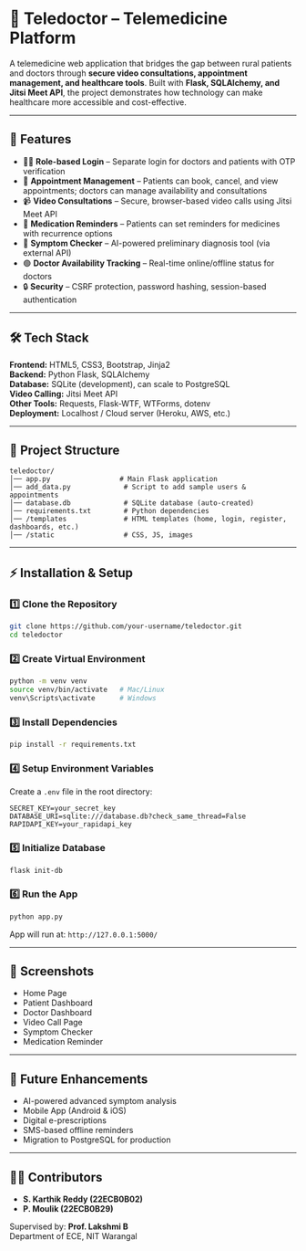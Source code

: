 # 🏥 Teledoctor – Telemedicine Platform  

A telemedicine web application that bridges the gap between rural patients and doctors through **secure video consultations, appointment management, and healthcare tools**. Built with **Flask, SQLAlchemy, and Jitsi Meet API**, the project demonstrates how technology can make healthcare more accessible and cost-effective.  

---

## 🚀 Features  
- 👨‍⚕️ **Role-based Login** – Separate login for doctors and patients with OTP verification  
- 📅 **Appointment Management** – Patients can book, cancel, and view appointments; doctors can manage availability and consultations  
- 📹 **Video Consultations** – Secure, browser-based video calls using Jitsi Meet API  
- 💊 **Medication Reminders** – Patients can set reminders for medicines with recurrence options  
- 🤖 **Symptom Checker** – AI-powered preliminary diagnosis tool (via external API)  
- 🟢 **Doctor Availability Tracking** – Real-time online/offline status for doctors  
- 🔒 **Security** – CSRF protection, password hashing, session-based authentication  

---

## 🛠️ Tech Stack  
**Frontend:** HTML5, CSS3, Bootstrap, Jinja2  
**Backend:** Python Flask, SQLAlchemy  
**Database:** SQLite (development), can scale to PostgreSQL  
**Video Calling:** Jitsi Meet API  
**Other Tools:** Requests, Flask-WTF, WTForms, dotenv  
**Deployment:** Localhost / Cloud server (Heroku, AWS, etc.)  

---

## 📂 Project Structure  
```
teledoctor/
│── app.py                 # Main Flask application
│── add_data.py             # Script to add sample users & appointments
│── database.db             # SQLite database (auto-created)
│── requirements.txt        # Python dependencies
│── /templates              # HTML templates (home, login, register, dashboards, etc.)
│── /static                 # CSS, JS, images
```

---

## ⚡ Installation & Setup  

### 1️⃣ Clone the Repository  
```bash
git clone https://github.com/your-username/teledoctor.git
cd teledoctor
```

### 2️⃣ Create Virtual Environment  
```bash
python -m venv venv
source venv/bin/activate   # Mac/Linux
venv\Scripts\activate      # Windows
```

### 3️⃣ Install Dependencies  
```bash
pip install -r requirements.txt
```

### 4️⃣ Setup Environment Variables  
Create a `.env` file in the root directory:  
```
SECRET_KEY=your_secret_key
DATABASE_URI=sqlite:///database.db?check_same_thread=False
RAPIDAPI_KEY=your_rapidapi_key
```

### 5️⃣ Initialize Database  
```bash
flask init-db
```

### 6️⃣ Run the App  
```bash
python app.py
```
App will run at: `http://127.0.0.1:5000/`

---

## 📸 Screenshots  
- Home Page  
- Patient Dashboard  
- Doctor Dashboard  
- Video Call Page  
- Symptom Checker  
- Medication Reminder  

---

## 🔮 Future Enhancements  
- AI-powered advanced symptom analysis  
- Mobile App (Android & iOS)  
- Digital e-prescriptions  
- SMS-based offline reminders  
- Migration to PostgreSQL for production  

---

## 👨‍💻 Contributors  
- **S. Karthik Reddy (22ECB0B02)**  
- **P. Moulik (22ECB0B29)**  

Supervised by: **Prof. Lakshmi B**  
Department of ECE, NIT Warangal  
